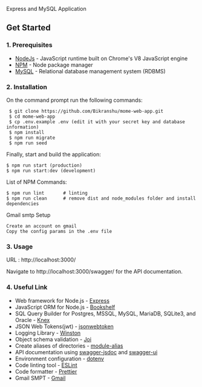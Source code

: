 Express and MySQL Application

## Get Started

### 1. Prerequisites

- [NodeJs](https://nodejs.org/en/) - JavaScript runtime built on Chrome's V8 JavaScript engine
- [NPM](https://npmjs.org/) - Node package manager
- [MySQL](https://www.mysql.com/downloads/) - Relational database management system (RDBMS)

### 2. Installation

On the command prompt run the following commands:

``` 
 $ git clone https://github.com/Bikranshu/mome-web-app.git
 $ cd mome-web-app
 $ cp .env.example .env (edit it with your secret key and database information)
 $ npm install
 $ npm run migrate
 $ npm run seed
 ```
 Finally, start and build the application:
 
 ```
 $ npm run start (production)
 $ npm run start:dev (development)
```

List of NPM Commands:
 
  ```
  $ npm run lint       # linting
  $ npm run clean      # remove dist and node_modules folder and install dependencies
 ```

Gmail smtp Setup

  ```
  Create an account on gmail
  Copy the config params in the .env file
  ```

### 3. Usage

URL : http://localhost:3000/

Navigate to http://localhost:3000/swagger/ for the API documentation.

### 4. Useful Link
- Web framework for Node.js - [Express](http://expressjs.com/)
- JavaScript ORM  for Node.js - [Bookshelf](http://bookshelfjs.org/)
- SQL Query Builder for Postgres, MSSQL, MySQL, MariaDB, SQLite3, and Oracle - [Knex](http://knexjs.org/)
- JSON Web Tokens(jwt) - [jsonwebtoken](https://www.npmjs.com/package/jsonwebtoken)
- Logging Library - [Winston](https://www.npmjs.com/package/winston)
- Object schema validation  - [Joi](https://www.npmjs.com/package/joi)
- Create aliases of directories  - [module-alias](https://www.npmjs.com/package/module-alias)
- API documentation using [swagger-jsdoc](https://www.npmjs.com/package/swagger-jsdoc) and [swagger-ui](https://www.npmjs.com/package/swagger-ui)
- Environment configuration - [dotenv](https://www.npmjs.com/package/dotenv)
- Code linting tool - [ESLint](http://eslint.org/)
- Code formatter - [Prettier](https://www.npmjs.com/package/prettier)
- Gmail SMPT - [Gmail](https://console.developers.google.com/)
